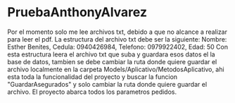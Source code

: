 # PruebaAnthonyAlvarez
Por el momento solo me lee archivos txt, debido a que no alcance a realizar para leer el pdf.
La estructura del archivo txt debe ser la siguiente:
Nombre: Esther Benites, Cedula: 0940426984, Telefono: 0979922402, Edad: 50
Con esta estructura leera el archivo txt que suba y guardara esos datos el la base de datos, tambien se debe cambiar la ruta donde quiere guardar el archivo localmente en la carpeta
Models/Aplicativo/MetodosAplicativo, ahi esta toda la funcionalidad del proyecto y buscar la funcion "GuardarAsegurados" y solo cambiar la ruta donde quiere guardar el archivo.
El proyecto abarca todos los parametros pedidos.
